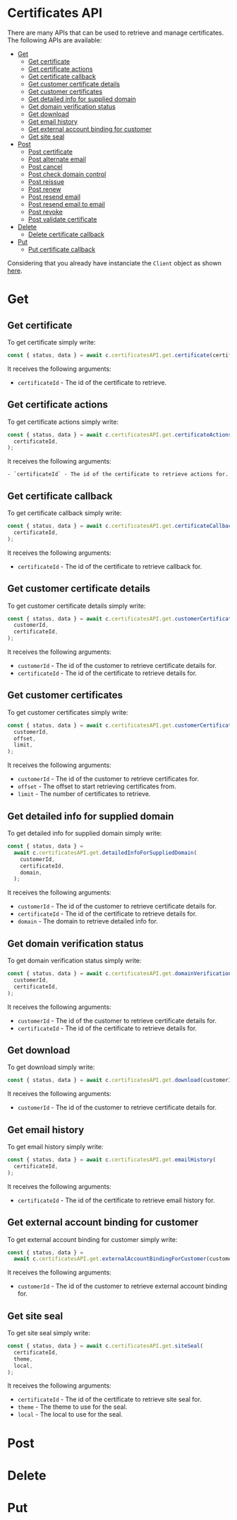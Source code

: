 # Certificates API

There are many APIs that can be used to retrieve and manage certificates. The following APIs are available:

- [Get](#get)
  - [Get certificate](#get-certificate)
  - [Get certificate actions](#get-certificate-actions)
  - [Get certificate callback](#get-certificate-callback)
  - [Get customer certificate details](#get-customer-certificate-details)
  - [Get customer certificates](#get-customer-certificates)
  - [Get detailed info for supplied domain](#get-detailed-info-for-supplied-domain)
  - [Get domain verification status](#get-domain-verification-status)
  - [Get download](#get-download)
  - [Get email history](#get-email-history)
  - [Get external account binding for customer](#get-external-account-binding-for-customer)
  - [Get site seal](#get-site-seal)
- [Post](#post)
  - [Post certificate](#post-certificate)
  - [Post alternate email](#post-alternate-email)
  - [Post cancel](#post-cancel)
  - [Post check domain control](#post-check-domain-control)
  - [Post reissue](#post-reissue)
  - [Post renew](#post-renew)
  - [Post resend email](#post-resend-email)
  - [Post resend email to email](#post-resend-email-to-email)
  - [Post revoke](#post-revoke)
  - [Post validate certificate](#post-validate-certificate)
- [Delete](#delete)
  - [Delete certificate callback](#delete-certificate-callback)
- [Put](#put)
  - [Put certificate callback](#put-certificate-callback)

Considering that you already have instanciate the `Client` object as shown [here](./INSTANCIATE_CLIENT_CLASS.md).

# Get

## Get certificate

To get certificate simply write:

```js
const { status, data } = await c.certificatesAPI.get.certificate(certificateId);
```

It receives the following arguments:

- `certificateId` - The id of the certificate to retrieve.

## Get certificate actions

To get certificate actions simply write:

```js
const { status, data } = await c.certificatesAPI.get.certificateActions(
  certificateId,
);
```

It receives the following arguments:

    - `certificateId` - The id of the certificate to retrieve actions for.

## Get certificate callback

To get certificate callback simply write:

```js
const { status, data } = await c.certificatesAPI.get.certificateCallback(
  certificateId,
);
```

It receives the following arguments:

- `certificateId` - The id of the certificate to retrieve callback for.

## Get customer certificate details

To get customer certificate details simply write:

```js
const { status, data } = await c.certificatesAPI.get.customerCertificateDetails(
  customerId,
  certificateId,
);
```

It receives the following arguments:

- `customerId` - The id of the customer to retrieve certificate details for.
- `certificateId` - The id of the certificate to retrieve details for.

## Get customer certificates

To get customer certificates simply write:

```js
const { status, data } = await c.certificatesAPI.get.customerCertificates(
  customerId,
  offset,
  limit,
);
```

It receives the following arguments:

- `customerId` - The id of the customer to retrieve certificates for.
- `offset` - The offset to start retrieving certificates from.
- `limit` - The number of certificates to retrieve.

## Get detailed info for supplied domain

To get detailed info for supplied domain simply write:

```js
const { status, data } =
  await c.certificatesAPI.get.detailedInfoForSuppliedDomain(
    customerId,
    certificateId,
    domain,
  );
```

It receives the following arguments:

- `customerId` - The id of the customer to retrieve certificate details for.
- `certificateId` - The id of the certificate to retrieve details for.
- `domain` - The domain to retrieve detailed info for.

## Get domain verification status

To get domain verification status simply write:

```js
const { status, data } = await c.certificatesAPI.get.domainVerificationStatus(
  customerId,
  certificateId,
);
```

It receives the following arguments:

- `customerId` - The id of the customer to retrieve certificate details for.
- `certificateId` - The id of the certificate to retrieve details for.

## Get download

To get download simply write:

```js
const { status, data } = await c.certificatesAPI.get.download(customerId);
```

It receives the following arguments:

- `customerId` - The id of the customer to retrieve certificate details for.

## Get email history

To get email history simply write:

```js
const { status, data } = await c.certificatesAPI.get.emailHistory(
  certificateId,
);
```

It receives the following arguments:

- `certificateId` - The id of the certificate to retrieve email history for.

## Get external account binding for customer

To get external account binding for customer simply write:

```js
const { status, data } =
  await c.certificatesAPI.get.externalAccountBindingForCustomer(customerId);
```

It receives the following arguments:

- `customerId` - The id of the customer to retrieve external account binding for.

## Get site seal

To get site seal simply write:

```js
const { status, data } = await c.certificatesAPI.get.siteSeal(
  certificateId,
  theme,
  local,
);
```

It receives the following arguments:

- `certificateId` - The id of the certificate to retrieve site seal for.
- `theme` - The theme to use for the seal.
- `local` - The local to use for the seal.

# Post

# Delete

# Put
